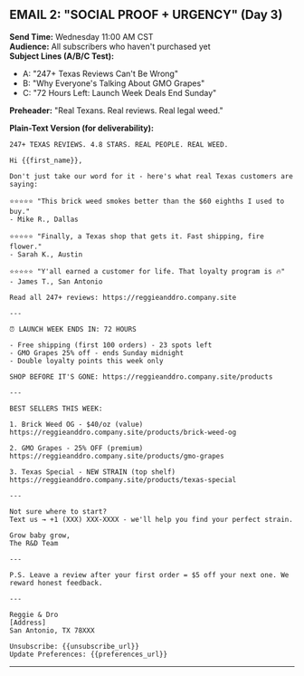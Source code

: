 ## EMAIL 2: "SOCIAL PROOF + URGENCY" (Day 3)

**Send Time:** Wednesday 11:00 AM CST  
**Audience:** All subscribers who haven't purchased yet  
**Subject Lines (A/B/C Test):**

- A: "247+ Texas Reviews Can't Be Wrong"
- B: "Why Everyone's Talking About GMO Grapes"
- C: "72 Hours Left: Launch Week Deals End Sunday"

**Preheader:** "Real Texans. Real reviews. Real legal weed."

**Plain-Text Version (for deliverability):**

```
247+ TEXAS REVIEWS. 4.8 STARS. REAL PEOPLE. REAL WEED.

Hi {{first_name}},

Don't just take our word for it - here's what real Texas customers are saying:

⭐⭐⭐⭐⭐ "This brick weed smokes better than the $60 eighths I used to buy."
- Mike R., Dallas

⭐⭐⭐⭐⭐ "Finally, a Texas shop that gets it. Fast shipping, fire flower."
- Sarah K., Austin

⭐⭐⭐⭐⭐ "Y'all earned a customer for life. That loyalty program is 🔥"
- James T., San Antonio

Read all 247+ reviews: https://reggieanddro.company.site

---

⏰ LAUNCH WEEK ENDS IN: 72 HOURS

- Free shipping (first 100 orders) - 23 spots left
- GMO Grapes 25% off - ends Sunday midnight
- Double loyalty points this week only

SHOP BEFORE IT'S GONE: https://reggieanddro.company.site/products

---

BEST SELLERS THIS WEEK:

1. Brick Weed OG - $40/oz (value)
https://reggieanddro.company.site/products/brick-weed-og

2. GMO Grapes - 25% OFF (premium)
https://reggieanddro.company.site/products/gmo-grapes

3. Texas Special - NEW STRAIN (top shelf)
https://reggieanddro.company.site/products/texas-special

---

Not sure where to start?
Text us → +1 (XXX) XXX-XXXX - we'll help you find your perfect strain.

Grow baby grow,
The R&D Team

---

P.S. Leave a review after your first order = $5 off your next one. We reward honest feedback.

---

Reggie & Dro
[Address]
San Antonio, TX 78XXX

Unsubscribe: {{unsubscribe_url}}
Update Preferences: {{preferences_url}}
```

---
